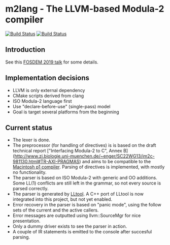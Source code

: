 m2lang - The LLVM-based Modula-2 compiler
=========================================

[![Build Status](https://img.shields.io/travis/redstar/m2lang/master.svg?logo=travis&label=Travis%20CI)][1]
[![Build Status](https://img.shields.io/cirrus/github/redstar/m2lang/master?logo=Cirrus%20CI&label=Cirrus%20CI)][2]

Introduction
------------

See this [FOSDEM 2019 talk](https://fosdem.org/2019/schedule/event/llvm_irgen/) for some details.

Implementation decisions
------------------------

 - LLVM is only external dependency
 - CMake scripts derived from clang
 - ISO Modula-2 language first
 - Use "declare-before-use" (single-pass) model
 - Goal is target several platforms from the beginning

Current status
--------------

- The lexer is done.
- The preprocessor (for handling of directives) is is based on the draft
  technical report ["Interfacing Modula-2 to C", Annex B]  (http://www.zi.biologie.uni-muenchen.de/~enger/SC22WG13/im2c-981130.html#TR-AXI-PRAGMAS)
  and aims to be compatible to the [Macintosh p1 compiler](https://modula2.awiedemann.de/manual/comp4.html#L4_2).
  Parsing of directives is implemented, with mostly no functionality.
- The parser is based on ISO Modula-2 with generic and OO additions.
  Some LL(1) conflicts are still left in the grammar, so not every source is parsed correctly.
- The parser is generated by [LLtool](https://github.com/redstar/LLtool). A C++
  port of LLtool is now integrated into this project, but not yet enabled.
- Error recovery in the parser is based on "panic mode", using the follow sets
  of the current and the active callers.
- Error messages are outputted using llvm::SourceMgr for nice presentation.
- Only a dummy driver exists to see the parser in action.
- A couple of IR statements is emitted to the console after succesful parsing.

[1]: https://travis-ci.org/redstar/m2lang "Travis CI Build Status"
[2]: https://cirrus-ci.com/github/redstar/m2lang "Cirrus CI Build Status"
